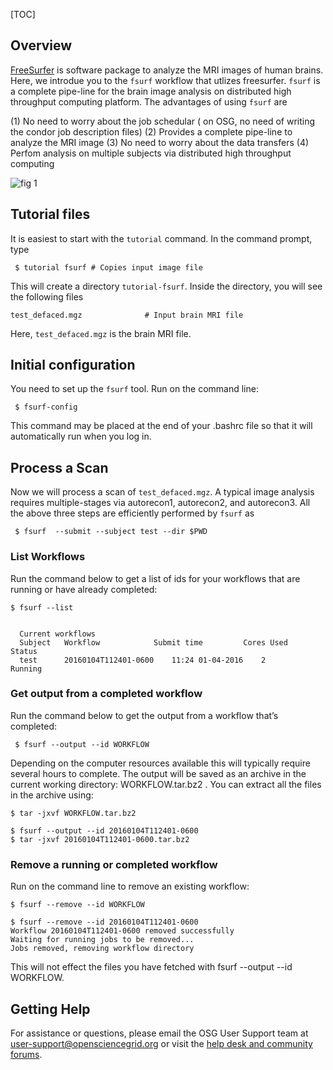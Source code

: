 [title]: - "FreeSurfer"
[TOC]
 
## Overview

[FreeSurfer](http://freesurfer.net/) is software package to analyze the MRI images of human brains. Here, we introdue you to 
the `fsurf` workflow that utlizes freesurfer.  `fsurf` is a complete pipe-line for the brain image analysis on distributed high throughput 
computing platform. The advantages of using  `fsurf` are

(1) No need to worry about the job schedular ( on OSG, no need of writing the condor job description files)
(2) Provides a complete pipe-line to analyze the MRI image 
(3) No need to worry about the data transfers
(4) Perfom analysis on multiple subjects via distributed high throughput computing

![fig 1](https://raw.githubusercontent.com/OSGConnect/tutorial-fsurfer/master/Figs/freesurfer_image_from_net.png )

## Tutorial files

It is easiest to start with the `tutorial` command. In the command prompt, type

     $ tutorial fsurf # Copies input image file 

This will create a directory `tutorial-fsurf`. Inside the directory, you will see the following files

    test_defaced.mgz              # Input brain MRI file

Here, `test_defaced.mgz` is the brain MRI file. 


## Initial configuration

You need to set up the `fsurf` tool. Run on the command line:

     $ fsurf-config

This command may be placed at the end of your .bashrc file so that it will automatically run when you log in. 

## Process a Scan

Now we will process a scan of `test_defaced.mgz`.  A typical image analysis requires multiple-stages via  autorecon1, autorecon2, 
and autorecon3.  All the above three steps are efficiently performed by `fsurf` as 

     $ fsurf  --submit --subject test --dir $PWD


### List Workflows

Run the command below to get a list of ids for your workflows that  are running or have already  completed:

    $ fsurf --list 


      Current workflows
      Subject	Workflow         	Submit time      	Cores Used  	Status
      test    	20160104T112401-0600    11:24 01-04-2016 	2           	Running

### Get output from a completed workflow

Run the command below to get the output from a workflow that’s completed:
 
     $ fsurf --output --id WORKFLOW

Depending on the computer resources available this will typically require several hours to complete.  The output will be saved as an archive in the current working directory: WORKFLOW.tar.bz2 . You can extract all the files in the archive using: 

    $ tar -jxvf WORKFLOW.tar.bz2
  
    $ fsurf --output --id 20160104T112401-0600
    $ tar -jxvf 20160104T112401-0600.tar.bz2

### Remove a running or completed workflow

Run on the command line to remove an existing workflow:
   
    $ fsurf --remove --id WORKFLOW
  
    $ fsurf --remove --id 20160104T112401-0600
    Workflow 20160104T112401-0600 removed successfully
    Waiting for running jobs to be removed...
    Jobs removed, removing workflow directory

This will not effect the files you have fetched with fsurf --output --id WORKFLOW.

## Getting Help
For assistance or questions, please email the OSG User Support team  at [user-support@opensciencegrid.org](mailto:user-support@opensciencegrid.org) or visit the [help desk and community forums](http://support.opensciencegrid.org).
